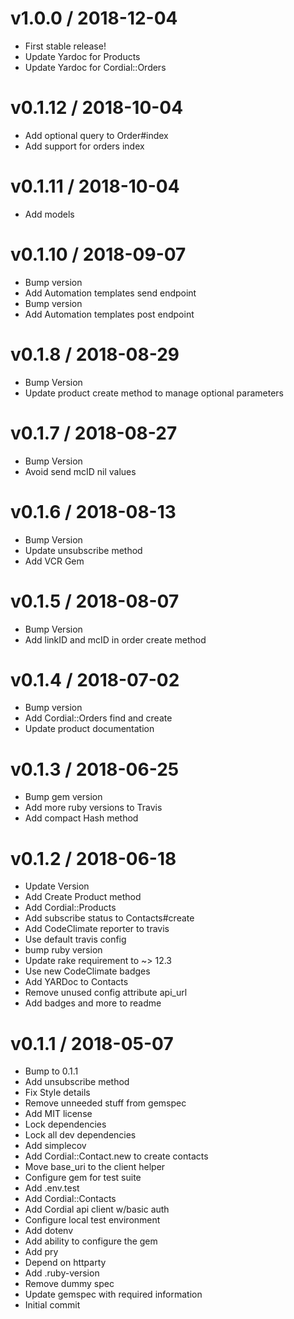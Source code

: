 
v1.0.0 / 2018-12-04
==================

  * First stable release!
  * Update Yardoc for Products
  * Update Yardoc for Cordial::Orders

v0.1.12 / 2018-10-04
==================

  * Add optional query to Order#index
  * Add support for orders index

v0.1.11 / 2018-10-04
==================

  * Add models

v0.1.10 / 2018-09-07
====================

  * Bump version
  * Add Automation templates send endpoint
  * Bump version
  * Add Automation templates post endpoint

v0.1.8 / 2018-08-29
===================

  * Bump Version
  * Update product create method to manage optional parameters

v0.1.7 / 2018-08-27
===================

  * Bump Version
  * Avoid send mcID nil values

v0.1.6 / 2018-08-13
===================

  * Bump Version
  * Update unsubscribe method
  * Add VCR Gem

v0.1.5 / 2018-08-07
===================

  * Bump Version
  * Add linkID and mcID in order create method

v0.1.4 / 2018-07-02
===================

  * Bump version
  * Add Cordial::Orders find and create
  * Update product documentation

v0.1.3 / 2018-06-25
===================

  * Bump gem version
  * Add more ruby versions to Travis
  * Add compact Hash method

v0.1.2 / 2018-06-18
===================

  * Update Version
  * Add Create Product method
  * Add Cordial::Products
  * Add subscribe status to Contacts#create
  * Add CodeClimate reporter to travis
  * Use default travis config
  * bump ruby version
  * Update rake requirement to ~> 12.3
  * Use new CodeClimate badges
  * Add YARDoc to Contacts
  * Remove unused config attribute api_url
  * Add badges and more to readme

v0.1.1 / 2018-05-07
===================

  * Bump to 0.1.1
  * Add unsubscribe method
  * Fix Style details
  * Remove unneeded stuff from gemspec
  * Add MIT license
  * Lock dependencies
  * Lock all dev dependencies
  * Add simplecov
  * Add Cordial::Contact.new to create contacts
  * Move base_uri to the client helper
  * Configure gem for test suite
  * Add .env.test
  * Add Cordial::Contacts
  * Add Cordial api client w/basic auth
  * Configure local test environment
  * Add dotenv
  * Add ability to configure the gem
  * Add pry
  * Depend on httparty
  * Add .ruby-version
  * Remove dummy spec
  * Update gemspec with required information
  * Initial commit

